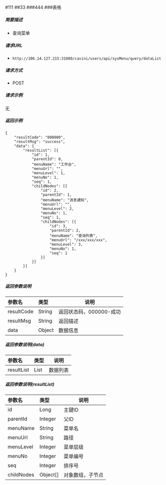 #111
##33
###444
###表格

##### 简要描述

- 查询菜单

##### 请求URL
- ` http://106.14.127.215:31080/cavini/users/api/sysMenu/query/dataList `
  
##### 请求方式
- POST 

##### 请求示例
无


##### 返回示例 

``` 
{
	"resultCode": "000000",
	"resultMsg": "success",
	"data": {
		"resultList": [{
			"id": 1,
			"parentId": 0,
			"menuName": "工作台",
			"menuUrl": "",
			"menuLevel": 1,
			"menuNo": 1,
			"seq": 1,
			"childNodes": [{
				"id": 2,
				"parentId": 1,
				"menuName": "消息通知",
				"menuUrl": "",
				"menuLevel": 2,
				"menuNo": 1,
				"seq": 1,
				"childNodes": [{
					"id": 3,
					"parentId": 2,
					"menuName": "查询列表",
					"menuUrl": "/xxx/xxx/xxx",
					"menuLevel": 3,
					"menuNo": 1,
					"seq": 1
				}]
			}]
		}]
	}
}
```

##### 返回参数说明 

|参数名|类型|说明|
|:-----  |:-----|-----|
|resultCode |String   |返回状态码，000000-成功  |
|resultMsg |String   |返回描述  |
|data |Object   |数据信息  |

##### 返回参数说明(data)

|参数名|类型|说明|
|:-----  |:-----|-----|
|resultList |List   |数据列表  |

##### 返回参数说明(resultList)

|参数名|类型|说明|
|:-----  |:-----|-----|
|id |Long |主键ID  |
|parentId |Integer |父ID |
|menuName |String |菜单名  |
|menuUrl |String |路径  |
|menuLevel |Integer |菜单层级  |
|menuNo |Integer |菜单编号  |
|seq |Integer |排序号 |
|childNodes |Object[] |对象数组，子节点 |



